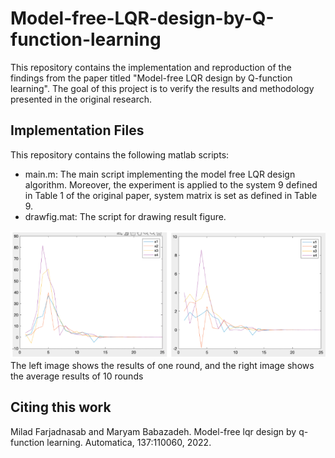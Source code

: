 # Model-free-LQR-design-by-Q-function-learning
This repository contains the implementation and reproduction of the findings from the paper titled "Model-free LQR design by Q-function learning". The goal of this project is to verify the results and methodology presented in the original research.

## Implementation Files
This repository contains the following matlab scripts:
- main.m: The main script implementing the model free LQR design algorithm.
Moreover, the experiment is applied to the system 9 defined in Table 1 of the original paper, system matrix is set as defined in Table 9.
- drawfig.mat: The script for drawing result figure.
<img src="https://github.com/fionatulu/Model-free-LQR-design-by-Q-function-learning/blob/main/image.png" alt="Result" title="Experiment Result" width="1000"/>
  The left image shows the results of one round, and the right image shows the average results of 10 rounds

  ## Citing this work
  Milad Farjadnasab and Maryam Babazadeh. Model-free lqr design by q-function learning. Automatica, 137:110060, 2022.
